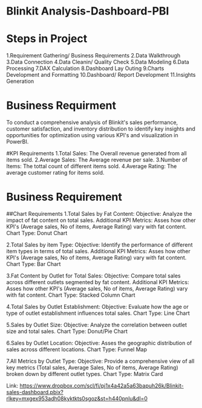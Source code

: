 # Blinkit Analysis-Dashboard-PBI

# Steps in Project

1.Requirement Gathering/ Business Requirements
2.Data Walkthrough
3.Data Connection
4.Data Cleanin/ Quality Check
5.Data Modeling
6.Data Processing
7.DAX Calculation
8.Dashboard Lay Outing
9.Charts Development and Formatting
10.Dashboard/ Report Development
11.Insights Generation

# Business Requirment
To conduct a comprehensive analysis of Blinkit's sales performance, customer satisfaction, and inventory distribution to identify key insights and opportunities for optimization using various KPI's and visualization in PowerBI.

#KPI Requirements
1.Total Sales: The Overall revenue generated from all items sold.
2.Average Sales: The Average revenue per sale.
3.Number of Items: The tottal count of different items sold.
4.Average Rating: The average customer rating for items sold.

# Business Requirement

##Chart Requirements
1.Total Sales by Fat Content: 
              Objective: Analyze the impact of fat content on total sales.
              Additional KPI Metrics: Asses how other KPI's (Average sales, No of items, Average Rating) vary with fat content.
              Chart Type: Donut Chart

2.Total Sales by item Type:
              Objective: Identify the performance of different item types in terms of total sales.
              Additional KPI Metrics: Asses how other KPI's (Average sales, No of items, Average Rating) vary with fat content.
              Chart Type: Bar Chart

3.Fat Content by Outlet for Total Sales:
              Objective: Compare total sales across different outlets segmented by fat content.
              Additional KPI Metrics: Asses how other KPI's (Average sales, No of items, Average Rating) vary with fat content.
              Chart Type: Stacked Column Chart  

4.Total Sales by Outlet Establishment:
              Objective: Evaluate how the age or type of outlet establishment influences total sales.
              Chart Type: Line Chart

5.Sales by Outlet Size:
             Objective: Analyze the correlation between outlet size and total sales.
             Chart Type: Donut/Pie Chart

6.Sales by Outlet Location:
             Objective: Asses the geographic distribution of sales across different locations.
             Chart Type: Funnel Map

7.All Metrics by Outlet Type:
              Objective: Provide a comprehensive view of all key metrics (Total sales, Average Sales, No of items, Average Rating) broken down by different outlet 
              types.
              Chart Type: Matrix Card


Link: https://www.dropbox.com/scl/fi/pj1x4a42a5a63bapuh26k/Blinkit-sales-dashboard.pbix?rlkey=mxgex953adh08kyktkts0sgoz&st=h440pnlu&dl=0              
